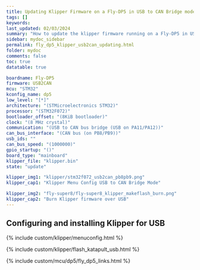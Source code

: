 ```yaml
---
title: Updating Klipper Firmware on a Fly-DP5 in USB to CAN Bridge mode
tags: []
keywords: 
last_updated: 02/03/2024
summary: "How to update the klipper firmware running on a Fly-DP5 in USB to CAN Bridge mode"
sidebar: mydoc_sidebar
permalink: fly_dp5_klipper_usb2can_updating.html
folder: mydoc
comments: false
toc: true
datatable: true

boardname: Fly-DP5
firmware: USB2CAN
mcu: "STM32"
kconfig_name: dp5
low_level: "[*]"
architecture: "(STMicroelectronics STM32)"
processor: "(STM32F072)"
bootloader_offset: "(8KiB bootloader)"
clock: "(8 MHz crystal)"
communication: "(USB to CAN bus bridge (USB on PA11/PA12))"
can_bus_interface: "(CAN bus (on PB8/PB9))"
usb_ids: ""
can_bus_speed: "(1000000)"
gpio_startup: "()"
board_type: "mainboard"
klipper_file: "klipper.bin"
state: "update"

klipper_img1: "klipper/stm32f072_usb2can_pb8pb9.png"
klipper_cap1: "Klipper Menu Config USB to CAN Bridge Mode"

klipper_img2: "fly-super8/fly-super8_klipper_makeflash_burn.png"
klipper_cap2: "Burn Klipper firmware over USB"
---
```


## Configuring and installing Klipper for USB

{% include custom/klipper/menuconfig.html %}

{% include custom/klipper/flash_katapult_usb.html %}

{% include custom/mcu/dp5/fly_dp5_links.html %}
